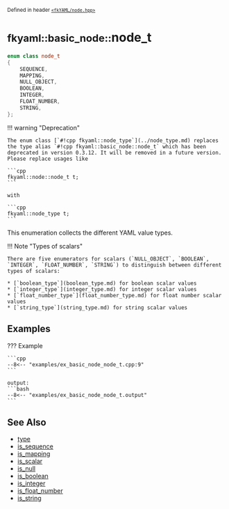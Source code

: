 <small>Defined in header [`<fkYAML/node.hpp>`](https://github.com/fktn-k/fkYAML/blob/develop/include/fkYAML/node.hpp)</small>

# <small>fkyaml::basic_node::</small>node_t

```cpp
enum class node_t
{
    SEQUENCE,
    MAPPING,
    NULL_OBJECT,
    BOOLEAN,
    INTEGER,
    FLOAT_NUMBER,
    STRING,
};
```

!!! warning "Deprecation"

    The enum class [`#!cpp fkyaml::node_type`](../node_type.md) replaces the type alias `#!cpp fkyaml::basic_node::node_t` which has been deprecated in version 0.3.12. It will be removed in a future version. Please replace usages like  
    
    ```cpp
    fkyaml::node::node_t t;
    ```

    with  
    
    ```cpp
    fkyaml::node_type t;
    ```

This enumeration collects the different YAML value types.  

!!! Note "Types of scalars"

    There are five enumerators for scalars (`NULL_OBJECT`, `BOOLEAN`, `INTEGER`, `FLOAT_NUMBER`, `STRING`) to distinguish between different types of scalars:  

    * [`boolean_type`](boolean_type.md) for boolean scalar values
    * [`integer_type`](integer_type.md) for integer scalar values
    * [`float_number_type`](float_number_type.md) for float number scalar values
    * [`string_type`](string_type.md) for string scalar values

## **Examples**

??? Example

    ```cpp
    --8<-- "examples/ex_basic_node_node_t.cpp:9"
    ```

    output:
    ```bash
    --8<-- "examples/ex_basic_node_node_t.output"
    ```

## **See Also**

* [type](type.md)
* [is_sequence](is_sequence.md)
* [is_mapping](is_mapping.md)
* [is_scalar](is_scalar.md)
* [is_null](is_null.md)
* [is_boolean](is_boolean.md)
* [is_integer](is_integer.md)
* [is_float_number](is_float_number.md)
* [is_string](is_string.md)
